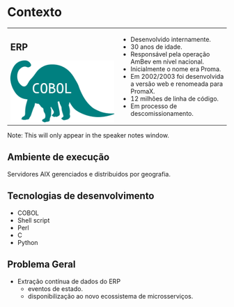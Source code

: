 # Contexto


<table>
<tr><td><h2>ERP</h2><img src="images/cobol.svg" /></td>
<td>
<ul>
<li class="fragment">Desenvolvido internamente.</li>
<li class="fragment">30 anos de idade.</li>
<li class="fragment">Responsável pela operação AmBev em nível nacional.</li>
<li class="fragment">Inicialmente o nome era Proma.</li>
<li class="fragment">Em 2002/2003 foi desenvolvida a versão web e renomeada para PromaX.
<li class="fragment">12 milhões de linha de código.</li>
<li class="fragment">Em processo de descomissionamento.</li>
</ul>
</td></tr></table>

Note: This will only appear in the speaker notes window.


## Ambiente de execução

<span class="icon-aix"></span> Servidores AIX gerenciados e distribuidos por geografia.


## Tecnologias de desenvolvimento

* <span class="icon-cobol"></span> COBOL
* <span class="icon-shell"></span> Shell script
* <span class="icon-perl"></span> Perl
* <span class="mdi mdi-language-c"></span> C
* <span class="icon-python"></span> Python


## Problema Geral

<ul>
<li class="fragment">Extração contínua de dados do ERP
<ul>
<li class="fragment">eventos de estado.</li>
<li class="fragment">disponibilização ao novo ecossistema de microsserviços.</li>
</ul>
</li>
</ul>

